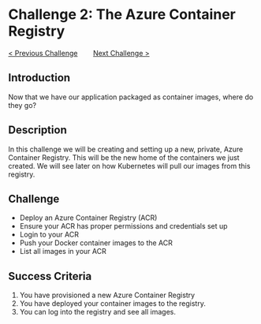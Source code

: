 # Challenge 2: The Azure Container Registry

[< Previous Challenge](./01-containers.md)&nbsp;&nbsp;&nbsp;&nbsp;&nbsp;&nbsp;&nbsp;&nbsp;[Next Challenge >](./03-k8sintro.md)

## Introduction

Now that we have our application packaged as container images, where do they go?

## Description

In this challenge we will be creating and setting up a new, private, Azure Container Registry. This will be the new home of the containers we just created. We will see later on how Kubernetes will pull our images from this registry.

## Challenge

- Deploy an Azure Container Registry (ACR)
- Ensure your ACR has proper permissions and credentials set up
- Login to your ACR
- Push your Docker container images to the ACR
- List all images in your ACR

## Success Criteria

1. You have provisioned a new Azure Container Registry
1. You have deployed your container images to the registry.
2. You can log into the registry and see all images.